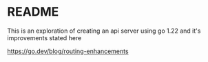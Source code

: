 # README

This is an exploration of creating an api server using go 1.22 
and it's improvements stated here

https://go.dev/blog/routing-enhancements
